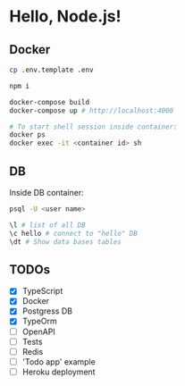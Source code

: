# Hello, Node.js!

## Docker

```Bash
cp .env.template .env

npm i

docker-compose build
docker-compose up # http://localhost:4000

# To start shell session inside container:
docker ps
docker exec -it <container id> sh
```

## DB

Inside DB container:

```Bash
psql -U <user name>

\l # list of all DB
\c hello # connect to "hello" DB
\dt # Show data bases tables
```

## TODOs

- [x] TypeScript
- [x] Docker
- [x] Postgress DB
- [x] TypeOrm
- [ ] OpenAPI
- [ ] Tests
- [ ] Redis
- [ ] 'Todo app' example
- [ ] Heroku deployment
